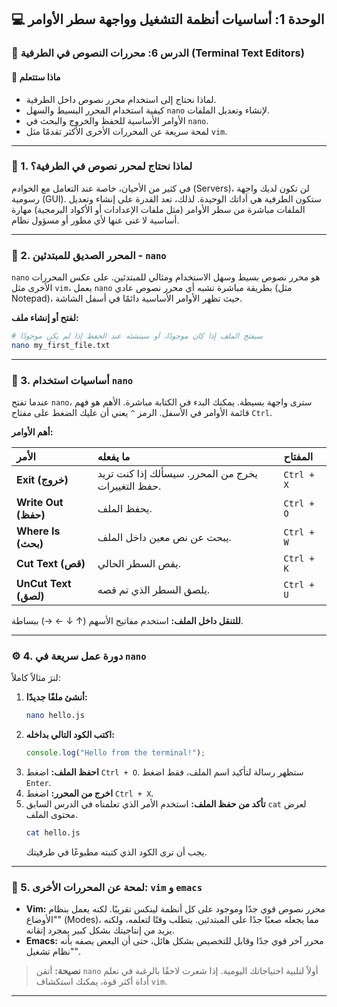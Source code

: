 ## 💻 الوحدة 1: أساسيات أنظمة التشغيل وواجهة سطر الأوامر

### 📘 الدرس 6: محررات النصوص في الطرفية (Terminal Text Editors)

#### 🧠 **ماذا ستتعلم**
* لماذا نحتاج إلى استخدام محرر نصوص داخل الطرفية.
* كيفية استخدام المحرر البسيط والسهل `nano` لإنشاء وتعديل الملفات.
* الأوامر الأساسية للحفظ والخروج والبحث في `nano`.
* لمحة سريعة عن المحررات الأخرى الأكثر تقدمًا مثل `vim`.

---
### 🤔 1. لماذا نحتاج لمحرر نصوص في الطرفية؟
في كثير من الأحيان، خاصة عند التعامل مع الخوادم (Servers)، لن تكون لديك واجهة رسومية (GUI). ستكون الطرفية هي أداتك الوحيدة. لذلك، تعد القدرة على إنشاء وتعديل الملفات مباشرة من سطر الأوامر (مثل ملفات الإعدادات أو الأكواد البرمجية) مهارة أساسية لا غنى عنها لأي مطور أو مسؤول نظام.

---
### 📝 2. المحرر الصديق للمبتدئين - `nano`
`nano` هو محرر نصوص بسيط وسهل الاستخدام ومثالي للمبتدئين. على عكس المحررات الأخرى مثل `vim`، يعمل `nano` بطريقة مباشرة تشبه أي محرر نصوص عادي (مثل Notepad)، حيث تظهر الأوامر الأساسية دائمًا في أسفل الشاشة.

**لفتح أو إنشاء ملف:**
```bash
# سيفتح الملف إذا كان موجودًا، أو سينشئه عند الحفظ إذا لم يكن موجودًا
nano my_first_file.txt
```
---
### 🧭 3. أساسيات استخدام `nano`
عندما تفتح `nano`، سترى واجهة بسيطة. يمكنك البدء في الكتابة مباشرة. الأهم هو فهم قائمة الأوامر في الأسفل. الرمز `^` يعني أن عليك الضغط على مفتاح `Ctrl`.

**أهم الأوامر:**

| الأمر | ما يفعله | المفتاح |
| :--- | :--- | :--- |
| **Exit (خروج)** | يخرج من المحرر. سيسألك إذا كنت تريد حفظ التغييرات. | `Ctrl + X` |
| **Write Out (حفظ)** | يحفظ الملف. | `Ctrl + O` |
| **Where Is (بحث)** | يبحث عن نص معين داخل الملف. | `Ctrl + W` |
| **Cut Text (قص)** | يقص السطر الحالي. | `Ctrl + K` |
| **UnCut Text (لصق)**| يلصق السطر الذي تم قصه. | `Ctrl + U` |

**للتنقل داخل الملف:** استخدم مفاتيح الأسهم (↑ ↓ ← →) ببساطة.

---
### ⚙️ 4. دورة عمل سريعة في `nano`
لنرَ مثالاً كاملاً:
1.  **أنشئ ملفًا جديدًا:**
    ```bash
    nano hello.js
    ```
2.  **اكتب الكود التالي بداخله:**
    ```javascript
    console.log("Hello from the terminal!");
    ```
3.  **احفظ الملف:** اضغط `Ctrl + O`. ستظهر رسالة لتأكيد اسم الملف، فقط اضغط `Enter`.
4.  **اخرج من المحرر:** اضغط `Ctrl + X`.
5.  **تأكد من حفظ الملف:** استخدم الأمر الذي تعلمناه في الدرس السابق `cat` لعرض محتوى الملف.
    ```bash
    cat hello.js
    ```
    يجب أن ترى الكود الذي كتبته مطبوعًا في طرفيتك.

---
### 👾 5. لمحة عن المحررات الأخرى: `vim` و `emacs`
* **Vim:** محرر نصوص قوي جدًا وموجود على كل أنظمة لينكس تقريبًا. لكنه يعمل بنظام "الأوضاع" (Modes)، مما يجعله صعبًا جدًا على المبتدئين. يتطلب وقتًا لتعلمه، ولكنه يزيد من إنتاجيتك بشكل كبير بمجرد إتقانه.
* **Emacs:** محرر آخر قوي جدًا وقابل للتخصيص بشكل هائل، حتى أن البعض يصفه بأنه "نظام تشغيل".

> **نصيحة:** أتقن `nano` أولاً لتلبية احتياجاتك اليومية. إذا شعرت لاحقًا بالرغبة في تعلم أداة أكثر قوة، يمكنك استكشاف `vim`.

---
